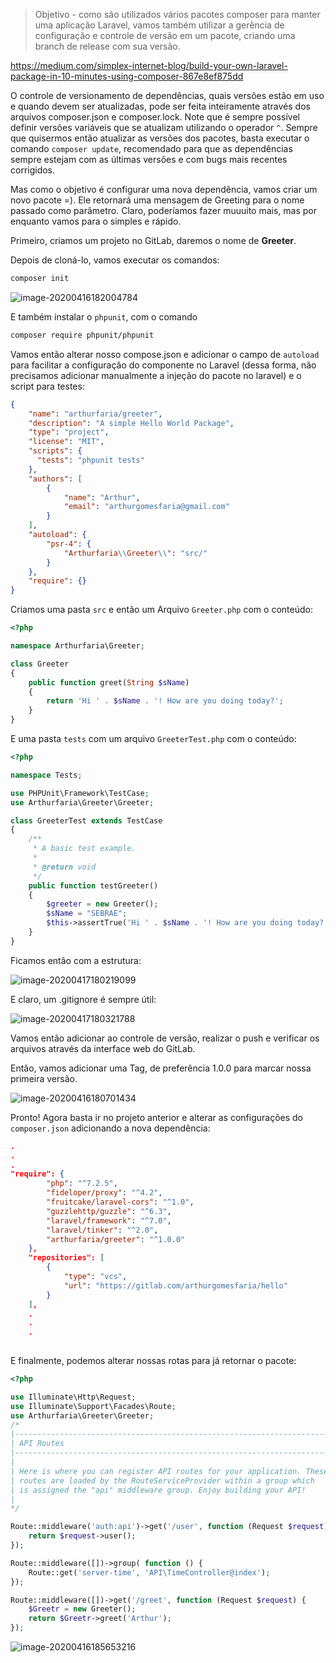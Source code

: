 > Objetivo - como são utilizados vários pacotes composer para manter uma aplicação Laravel, vamos também utilizar a gerência de configuração e controle de versão em um pacote, criando uma branch de release com sua versão.

https://medium.com/simplex-internet-blog/build-your-own-laravel-package-in-10-minutes-using-composer-867e8ef875dd

O controle de versionamento de dependências, quais versões estão em uso e quando devem ser atualizadas, pode ser feita inteiramente através dos arquivos composer.json e composer.lock. Note que é sempre possível definir versões variáveis que se atualizam utilizando o operador `^`. Sempre que quisermos então atualizar as versões dos pacotes, basta executar o comando `composer update`, recomendado para que as dependências sempre estejam com as últimas versões e com bugs mais recentes corrigidos.

Mas como o objetivo é configurar uma nova dependência, vamos criar um novo pacote =). Ele retornará uma mensagem de Greeting para o nome passado como parâmetro. Claro, poderíamos fazer muuuito mais, mas por enquanto vamos para o simples e rápido.



Primeiro, criamos um projeto no GitLab, daremos o nome de **Greeter**.

Depois de cloná-lo, vamos executar os comandos:

```bash
composer init
```

![image-20200416182004784](assets/image-20200416182004784.png)

E também instalar o `phpunit`, com o comando

```bash
composer require phpunit/phpunit
```

Vamos então alterar nosso compose.json e adicionar o campo de `autoload` para facilitar a configuração do componente no Laravel (dessa forma, não precisamos adicionar manualmente a injeção do pacote no laravel) e o script para testes:

```json
{
    "name": "arthurfaria/greeter",
    "description": "A simple Hello World Package",
    "type": "project",
    "license": "MIT",
  	"scripts": {
      "tests": "phpunit tests"
    },
    "authors": [
        {
            "name": "Arthur",
            "email": "arthurgomesfaria@gmail.com"
        }
    ],
    "autoload": {
        "psr-4": {
            "Arthurfaria\\Greeter\\": "src/"
        }
    },
    "require": {}
}

```

Criamos uma pasta `src` e então um Arquivo `Greeter.php` com o conteúdo:

```php
<?php

namespace Arthurfaria\Greeter;

class Greeter
{
    public function greet(String $sName)
    {
        return 'Hi ' . $sName . '! How are you doing today?';
    }
}
```

E uma pasta `tests` com um arquivo `GreeterTest.php` com o conteúdo:

```php
<?php

namespace Tests;

use PHPUnit\Framework\TestCase;
use Arthurfaria\Greeter\Greeter;

class GreeterTest extends TestCase
{
    /**
     * A basic test example.
     *
     * @return void
     */
    public function testGreeter()
    {
        $greeter = new Greeter();
        $sName = "SEBRAE";
        $this->assertTrue('Hi ' . $sName . '! How are you doing today?' == $greeter->greet($sName));
    }
}
```



Ficamos então com a estrutura:

![image-20200417180219099](assets/image-20200417180219099.png)



E claro, um .gitignore é sempre útil:

![image-20200417180321788](assets/image-20200417180321788.png)

Vamos então adicionar ao controle de versão, realizar o push e verificar os arquivos através da interface web do GitLab.

Então, vamos adicionar uma Tag, de preferência 1.0.0 para marcar nossa primeira versão.

![image-20200416180701434](assets/image-20200416180701434.png)

Pronto! Agora basta ir no projeto anterior e alterar as configurações do `composer.json` adicionando a nova dependência:

```json
.
.
.
"require": {
        "php": "^7.2.5",
        "fideloper/proxy": "^4.2",
        "fruitcake/laravel-cors": "^1.0",
        "guzzlehttp/guzzle": "^6.3",
        "laravel/framework": "^7.0",
        "laravel/tinker": "^2.0",
        "arthurfaria/greeter": "^1.0.0"
    },
    "repositories": [
        {
            "type": "vcs",
            "url": "https://gitlab.com/arthurgomesfaria/hello"
        }
    ],
    .
    .
    .
    
```

E finalmente, podemos alterar nossas rotas para já retornar o pacote:

```php
<?php

use Illuminate\Http\Request;
use Illuminate\Support\Facades\Route;
use Arthurfaria\Greeter\Greeter;
/*
|--------------------------------------------------------------------------
| API Routes
|--------------------------------------------------------------------------
|
| Here is where you can register API routes for your application. These
| routes are loaded by the RouteServiceProvider within a group which
| is assigned the "api" middleware group. Enjoy building your API!
|
*/

Route::middleware('auth:api')->get('/user', function (Request $request) {
    return $request->user();
});

Route::middleware([])->group( function () {
    Route::get('server-time', 'API\TimeController@index');
});

Route::middleware([])->get('/greet', function (Request $request) {
    $Greetr = new Greeter();
    return $Greetr->greet('Arthur');
});
```

![image-20200416185653216](assets/image-20200416185653216.png)

